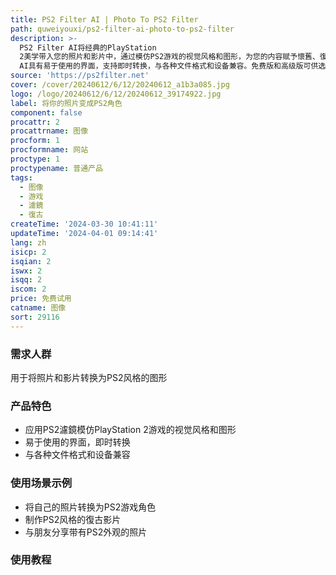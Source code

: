```yaml
---
title: PS2 Filter AI | Photo To PS2 Filter
path: quweiyouxi/ps2-filter-ai-photo-to-ps2-filter
description: >-
  PS2 Filter AI将经典的PlayStation
  2美学带入您的照片和影片中，通过模仿PS2游戏的视觉风格和图形，为您的内容赋予懷舊、復古的遊戲外观。PS2 Filter
  AI具有易于使用的界面，支持即时转换，与各种文件格式和设备兼容。免费版和高级版可供选择。
source: 'https://ps2filter.net'
cover: /cover/20240612/6/12/20240612_a1b3a085.jpg
logo: /logo/20240612/6/12/20240612_39174922.jpg
label: 将你的照片变成PS2角色
component: false
procattr: 2
procattrname: 图像
procform: 1
procformname: 网站
proctype: 1
proctypename: 普通产品
tags:
  - 图像
  - 游戏
  - 濾鏡
  - 復古
createTime: '2024-03-30 10:41:11'
updateTime: '2024-04-01 09:14:41'
lang: zh
isicp: 2
isqian: 2
iswx: 2
isqq: 2
iscom: 2
price: 免费试用
catname: 图像
sort: 29116
---
```




### 需求人群
用于将照片和影片转换为PS2风格的图形

### 产品特色
- 应用PS2濾鏡模仿PlayStation 2游戏的视觉风格和图形
- 易于使用的界面，即时转换
- 与各种文件格式和设备兼容

### 使用场景示例
- 将自己的照片转换为PS2游戏角色
- 制作PS2风格的復古影片
- 与朋友分享带有PS2外观的照片

### 使用教程


  
